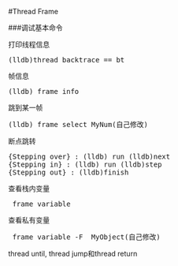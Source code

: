 #Thread Frame

###调试基本命令

打印线程信息
<pre>
(lldb)thread backtrace == bt
</pre>
帧信息
<pre>
(lldb) frame info
</pre>
跳到某一帧
<pre>
(lldb) frame select MyNum(自己修改)
</pre>

断点跳转
<pre>
{Stepping over} : (lldb) run (lldb)next
{Stepping in} : (lldb) run (lldb)step
{Stepping out} : (lldb)finish
</pre>
查看栈内变量
<pre>
 frame variable
</pre>
查看私有变量
<pre>
 frame variable -F  MyObject(自己修改)
</pre>

thread until, thread jump和thread return